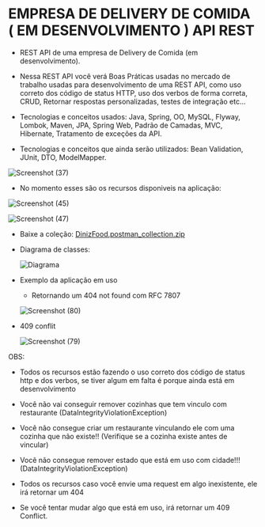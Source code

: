# EMPRESA DE DELIVERY DE COMIDA ( EM DESENVOLVIMENTO ) API REST

 - REST API de uma empresa de Delivery de Comida (em desenvolvimento).

 - Nessa REST API você verá Boas Práticas usadas no mercado de trabalho usadas para desenvolvimento de uma REST API, como uso 
  correto dos código de status HTTP, uso dos verbos de forma correta, CRUD, Retornar respostas personalizadas, testes de integração etc...

 - Tecnologias e conceitos usados: Java, Spring, OO, MySQL, Flyway, Lombok, Maven, JPA, Spring Web, Padrão de Camadas, MVC, Hibernate, Tratamento de exceções da API.

 - Tecnologias e conceitos que ainda serão utilizados: Bean Validation, JUnit, DTO, ModelMapper.

  ![Screenshot (37)](https://github.com/iamdiniz/dinizfood-api/assets/72664530/281d289f-64a6-430a-92b1-b9441c94bbb9)

 - No momento esses são os recursos disponiveis na aplicação:

  ![Screenshot (45)](https://github.com/iamdiniz/dinizfood-api/assets/72664530/ce613d4d-1e6c-475e-b9dd-bd89f318027c)

  ![Screenshot (47)](https://github.com/iamdiniz/dinizfood-api/assets/72664530/b008410f-a45e-49b0-9a72-2e53f394791d)

 - Baixe a coleção: [DinizFood.postman_collection.zip](https://github.com/iamdiniz/dinizfood-api/files/12044137/DinizFood.postman_collection.zip)

 - Diagrama de classes:

   ![Diagrama](https://github.com/iamdiniz/dinizfood-api/assets/72664530/d631e38d-ea02-495b-aa15-4a335c4c1919)

 - Exemplo da aplicação em uso

   - Retornando um 404 not found com RFC 7807

    ![Screenshot (80)](https://github.com/iamdiniz/dinizfood-api/assets/72664530/c137a8c0-5005-49b9-82ce-10be8bc01264)

  - 409 conflit

    ![Screenshot (79)](https://github.com/iamdiniz/dinizfood-api/assets/72664530/c75d2297-dd71-4860-9088-09f7bc56f6e3)
   
 OBS:
 - Todos os recursos estão fazendo o uso correto dos código de status http e dos verbos, se tiver algum em falta é porque ainda está em desenvolvimento

 - Você não vai conseguir remover cozinhas que tem vinculo com restaurante (DataIntegrityViolationException)
   
 - Você não consegue criar um restaurante vinculando ele com uma cozinha que não existe!! (Verifique se a cozinha existe antes de 
   vincular)
  
 - Você não consegue remover estado que está em uso com cidade!!! (DataIntegrityViolationException)
   
 - Todos os recursos caso você envie uma request em algo inexistente, ele irá retornar um 404
   
 - Se você tentar mudar algo que está em uso, irá retornar um 409 Conflict.
